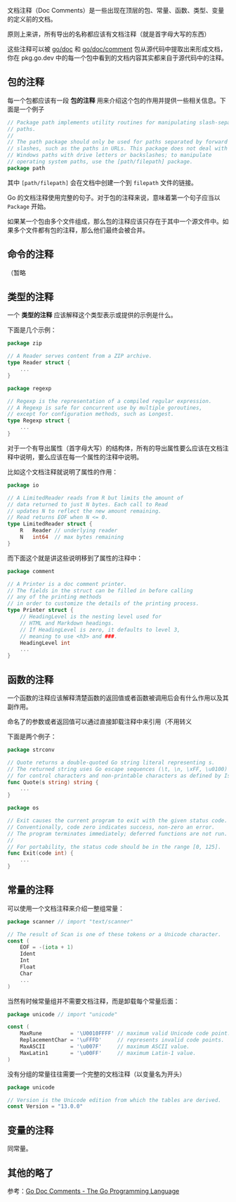文档注释（Doc Comments）是一些出现在顶层的包、常量、函数、类型、变量的定义前的文档。

原则上来讲，所有导出的名称都应该有文档注释（就是首字母大写的东西）

这些注释可以被 [go/doc](https://go.dev/pkg/go/doc) 和 [go/doc/comment](https://go.dev/pkg/go/doc/comment) 包从源代码中提取出来形成文档，你在 pkg.go.dev 中的每一个包中看到的文档内容其实都来自于源代码中的注释。

## 包的注释

每一个包都应该有一段 **包的注释** 用来介绍这个包的作用并提供一些相关信息。下面是一个例子

```go
// Package path implements utility routines for manipulating slash-separated
// paths.
//
// The path package should only be used for paths separated by forward
// slashes, such as the paths in URLs. This package does not deal with
// Windows paths with drive letters or backslashes; to manipulate
// operating system paths, use the [path/filepath] package.
package path
```

其中 `[path/filepath]` 会在文档中创建一个到 `filepath` 文件的链接。

Go 的文档注释使用完整的句子。对于包的注释来说，意味着第一个句子应当以 `Package` 开始。



如果某一个包由多个文件组成，那么包的注释应该只存在于其中一个源文件中。如果多个文件都有包的注释，那么他们最终会被合并。

## 命令的注释

（暂略

## 类型的注释

一个 **类型的注释** 应该解释这个类型表示或提供的示例是什么。

下面是几个示例：

```go
package zip

// A Reader serves content from a ZIP archive.
type Reader struct {
    ...
}
```

```go
package regexp

// Regexp is the representation of a compiled regular expression.
// A Regexp is safe for concurrent use by multiple goroutines,
// except for configuration methods, such as Longest.
type Regexp struct {
    ...
}
```

对于一个有导出属性（首字母大写）的结构体，所有的导出属性要么应该在文档注释中说明，要么应该在每一个属性的注释中说明。

比如这个文档注释就说明了属性的作用：

```go
package io

// A LimitedReader reads from R but limits the amount of
// data returned to just N bytes. Each call to Read
// updates N to reflect the new amount remaining.
// Read returns EOF when N <= 0.
type LimitedReader struct {
    R   Reader // underlying reader
    N   int64  // max bytes remaining
}
```

而下面这个就是讲这些说明移到了属性的注释中：

```go
package comment

// A Printer is a doc comment printer.
// The fields in the struct can be filled in before calling
// any of the printing methods
// in order to customize the details of the printing process.
type Printer struct {
    // HeadingLevel is the nesting level used for
    // HTML and Markdown headings.
    // If HeadingLevel is zero, it defaults to level 3,
    // meaning to use <h3> and ###.
    HeadingLevel int
    ...
}
```

## 函数的注释

一个函数的注释应该解释清楚函数的返回值或者函数被调用后会有什么作用以及其副作用。

命名了的参数或者返回值可以通过直接卸载注释中来引用（不用转义

下面是两个例子：

```go
package strconv

// Quote returns a double-quoted Go string literal representing s.
// The returned string uses Go escape sequences (\t, \n, \xFF, \u0100)
// for control characters and non-printable characters as defined by IsPrint.
func Quote(s string) string {
    ...
}
```

```go
package os

// Exit causes the current program to exit with the given status code.
// Conventionally, code zero indicates success, non-zero an error.
// The program terminates immediately; deferred functions are not run.
//
// For portability, the status code should be in the range [0, 125].
func Exit(code int) {
    ...
}
```

## 常量的注释

可以使用一个文档注释来介绍一整组常量：

```go
package scanner // import "text/scanner"

// The result of Scan is one of these tokens or a Unicode character.
const (
    EOF = -(iota + 1)
    Ident
    Int
    Float
    Char
    ...
)
```

当然有时候常量组并不需要文档注释，而是卸载每个常量后面：

```go
package unicode // import "unicode"

const (
    MaxRune         = '\U0010FFFF' // maximum valid Unicode code point.
    ReplacementChar = '\uFFFD'     // represents invalid code points.
    MaxASCII        = '\u007F'     // maximum ASCII value.
    MaxLatin1       = '\u00FF'     // maximum Latin-1 value.
)
```

没有分组的常量往往需要一个完整的文档注释（以变量名为开头）

```go
package unicode

// Version is the Unicode edition from which the tables are derived.
const Version = "13.0.0"
```

## 变量的注释

同常量。

## 其他的略了

参考：[Go Doc Comments - The Go Programming Language](https://go.dev/doc/comment)